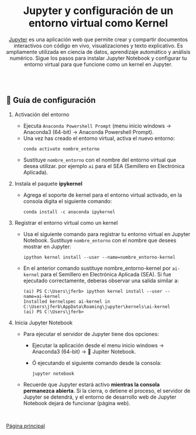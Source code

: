 <div  align="center">

# Jupyter y configuración de un entorno virtual como Kernel
[Jupyter](https://jupyter.org/) es una aplicación web que permite crear y compartir documentos interactivos con código en vivo, visualizaciones y texto explicativo. Es ampliamente utilizada en ciencia de datos, aprendizaje automático y análisis numérico. Sigue los pasos para instalar Jupyter Notebook y configurar tu entorno virtual para que funcione como un kernel en Jupyter.

</div>

<br/><br/>

## 📝 Guía de configuración

1. Activación del entorno
    - Ejecuta `Anaconda Powershell Prompt` (menu inicio windows &rarr;  Anaconda3 (64-bit) &rarr; Anaconda Powershell Prompt).
    - Una vez has creado el entorno virtual, activa el nuevo entorno:
        ```console
       conda activate nombre_entorno
       ```
    - Sustituye `nombre_entorno` con el nombre del entorno virtual que desea utilizar. por ejemplo `ai` para el SEA (Semillero en Electrónica Aplicada).
  
2. Instala el paquete **ipykernel**
    - Agrega el soporte de kernel para el entorno virtual activado, en la consola digita el siguiente comando:

      ```console
      conda install -c anaconda ipykernel
      ```
  
3. Registrar el entorno virtual como un kernel
    - Usa el siguiente comando para registrar tu entorno virtual en Jupyter Notebook. Sustituye `nombre_entorno` con el nombre que desees mostrar en Jupyter:

        ```console
        ipython kernel install --user --name=nombre_entorno-kernel
        ```

    - En el anterior comando sustituye nombre_entorno-kernel por `ai-kernel` para el Semillero en Electrónica Aplicada (SEA). Si fue ejecutado correctamente, deberas observar una salida similar a:

        ```console
        (ai) PS C:\Users\jferb> ipython kernel install --user --name=ai-kernel
        Installed kernelspec ai-kernel in C:\Users\jferb\AppData\Roaming\jupyter\kernels\ai-kernel
        (ai) PS C:\Users\jferb>
        ```

4. Inicia Jupyter Notebook

    - Para ejecutar el servidor de Jupyter tiene dos opciones:
        - Ejecutar la aplicación desde el menu inicio windows &rarr;  Anaconda3 (64-bit) &rarr; :notebook: Jupiter Notebook.
        - Ó ejecutando el siguiente comando desde la consola:

           ```console
           jupyter notebook
           ```

    - Recuerde que Jupyter estará activo **mientras la consola permanezca abierta**. Si la cierra, o detiene el proceso, el servidor de Jupyter se detendrá, y el entorno de desarrollo web de Jupyter Notebook dejará de funcionar (página web).

<br/>

[Página principal](../../README.md)
